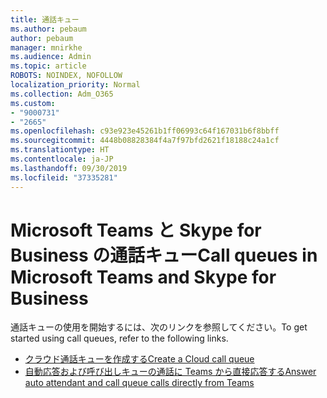 ```yaml
---
title: 通話キュー
ms.author: pebaum
author: pebaum
manager: mnirkhe
ms.audience: Admin
ms.topic: article
ROBOTS: NOINDEX, NOFOLLOW
localization_priority: Normal
ms.collection: Adm_O365
ms.custom:
- "9000731"
- "2665"
ms.openlocfilehash: c93e923e45261b1ff06993c64f167031b6f8bbff
ms.sourcegitcommit: 4448b08828384f4a7f97bfd2621f18188c24a1cf
ms.translationtype: HT
ms.contentlocale: ja-JP
ms.lasthandoff: 09/30/2019
ms.locfileid: "37335281"
---
```

# <a name="call-queues-in-microsoft-teams-and-skype-for-business"></a><span data-ttu-id="dc040-102">Microsoft Teams と Skype for Business の通話キュー</span><span class="sxs-lookup"><span data-stu-id="dc040-102">Call queues in Microsoft Teams and Skype for Business</span></span> 

<span data-ttu-id="dc040-103">通話キューの使用を開始するには、次のリンクを参照してください。</span><span class="sxs-lookup"><span data-stu-id="dc040-103">To get started using call queues, refer to the following links.</span></span>

- [<span data-ttu-id="dc040-104">クラウド通話キューを作成する</span><span class="sxs-lookup"><span data-stu-id="dc040-104">Create a Cloud call queue</span></span>](https://docs.microsoft.com/microsoftteams/create-a-phone-system-call-queue)
- [<span data-ttu-id="dc040-105">自動応答および呼び出しキューの通話に Teams から直接応答する</span><span class="sxs-lookup"><span data-stu-id="dc040-105">Answer auto attendant and call queue calls directly from Teams</span></span>](https://docs.microsoft.com/microsoftteams/answer-auto-attendant-and-call-queue-calls)